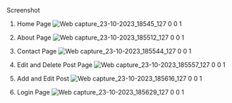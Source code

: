Screenshot
1. Home Page
![Web capture_23-10-2023_18545_127 0 0 1](https://github.com/Sahil9822/Python-Flask-Blog/assets/97694477/d9f508ec-4443-42c9-b7d2-98d7345222ef)

2. About Page
![Web capture_23-10-2023_185512_127 0 0 1](https://github.com/Sahil9822/Python-Flask-Blog/assets/97694477/26cb1d03-511a-4814-a897-5b646115f460)

4. Contact Page
![Web capture_23-10-2023_185544_127 0 0 1](https://github.com/Sahil9822/Python-Flask-Blog/assets/97694477/4329148e-7061-4be9-ba3e-04d2949514b4)

5. Edit and Delete Post Page
![Web capture_23-10-2023_185557_127 0 0 1](https://github.com/Sahil9822/Python-Flask-Blog/assets/97694477/08648950-b0a4-4706-ad37-4a4f3cdc44a0)

6. Add and Edit Post
![Web capture_23-10-2023_185616_127 0 0 1](https://github.com/Sahil9822/Python-Flask-Blog/assets/97694477/8b49f0ef-5510-4c31-8885-d6931574501b)

7. Login Page
![Web capture_23-10-2023_185629_127 0 0 1](https://github.com/Sahil9822/Python-Flask-Blog/assets/97694477/e89478dc-c5eb-4e24-870b-8dc89e96d180)

